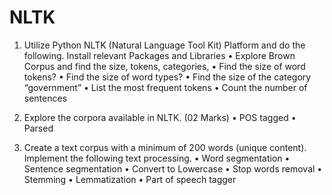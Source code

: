 # NLTK

1. Utilize Python NLTK (Natural Language Tool Kit) Platform and do the following. Install relevant Packages and Libraries
• Explore Brown Corpus and find the size, tokens, categories,
• Find the size of word tokens?
• Find the size of word types?
• Find the size of the category “government”
• List the most frequent tokens
• Count the number of sentences

2. Explore the corpora available in NLTK. (02 Marks)
• POS tagged 
• Parsed 

3. Create a text corpus with a minimum of 200 words (unique content). Implement the following text processing.
• Word segmentation
• Sentence segmentation
• Convert to Lowercase
• Stop words removal
• Stemming
• Lemmatization
• Part of speech tagger
